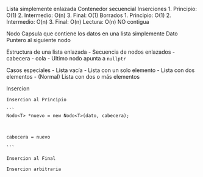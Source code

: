 Lista simplemente enlazada
	Contenedor secuencial
	Inserciones
		1. Principio: O(1)
		2. Intermedio: O(n)
		3. Final: O(1)
	Borrados
		1. Principio: O(1)
		2. Intermedio: O(n)
		3. Final: O(n)
	Lectura: O(n)
	NO contigua
	
Nodo
	Capsula que contiene los datos en una lista simplemente
	Dato
	Puntero al siguiente nodo
	
Estructura de una lista enlazada
	- Secuencia de nodos enlazados
	- cabecera
	- cola
	- Ultimo nodo apunta a `nullptr`

Casos especiales
	- Lista vacía
	- Lista con un solo elemento
	- Lista con dos elementos
	- (Normal) Lista con dos o más elementos

Insercion
	
	Insercion al Principio
	
	```
	Nodo<T> *nuevo = new Nodo<T>(dato, cabecera);
	
	
	
	cabecera = nuevo
	
	```
	
	Insercion al Final
	
	Insercion arbitraria
	


